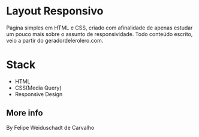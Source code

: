 # Layout Responsivo

<p align="center">

Pagina simples em HTML e CSS, criado com afinalidade de apenas estudar um pouco mais sobre o assunto de responsividade.
Todo conteúdo escrito, veio a partir do geradordelerolero.com.


# Stack

  - HTML
  - CSS(Media Query)
  - Responsive Design


## More info

By Felipe Weiduschadt de Carvalho
